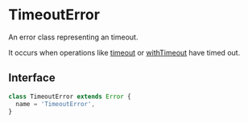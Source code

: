# TimeoutError

An error class representing an timeout.

It occurs when operations like [timeout](../promise/timeout.md) or [withTimeout](../promise/withTimeout.md) have timed out.

## Interface

```typescript
class TimeoutError extends Error {
  name = 'TimeoutError',
}
```
